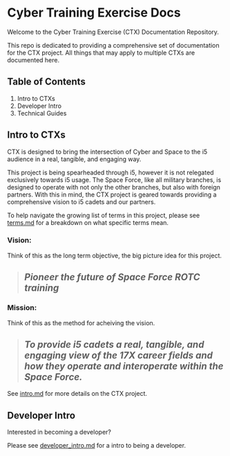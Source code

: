 # Cyber Training Exercise Docs

Welcome to the Cyber Training Exercise (CTX) Documentation Repository.

This repo is dedicated to providing a comprehensive set of documentation for the CTX project. All things that may apply to multiple CTXs are documented here.

## Table of Contents

1. Intro to CTXs
1. Developer Intro
1. Technical Guides

## Intro to CTXs

CTX is designed to bring the intersection of Cyber and Space to the i5 audience in a real, tangible, and engaging way.

This project is being spearheaded through i5, however it is not relegated exclusively towards i5 usage. The Space Force, like all military branches, is designed to operate with not only the other branches, but also with foreign partners. With this in mind, the CTX project is geared towards providing a comprehensive vision to i5 cadets and our partners.

To help navigate the growing list of terms in this project, please see [terms.md](terms.md) for a breakdown on what specific terms mean.

### Vision:

Think of this as the long term objective, the big picture idea for this project.

> ## *Pioneer the future of Space Force ROTC training*


### Mission:

Think of this as the method for acheiving the vision.


> ## *To provide i5 cadets a real, tangible, and engaging view of the 17X career fields and how they operate and interoperate within the Space Force.*

See [intro.md](intro.md) for more details on the CTX project.

## Developer Intro

Interested in becoming a developer?

Please see [developer_intro.md](developer_intro.md) for a intro to being a developer.
